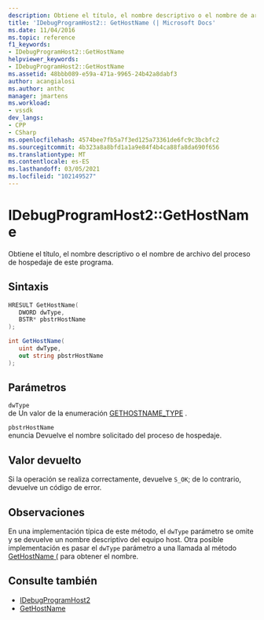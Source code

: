 ```yaml
---
description: Obtiene el título, el nombre descriptivo o el nombre de archivo del proceso de hospedaje de este programa.
title: 'IDebugProgramHost2:: GetHostName (| Microsoft Docs'
ms.date: 11/04/2016
ms.topic: reference
f1_keywords:
- IDebugProgramHost2::GetHostName
helpviewer_keywords:
- IDebugProgramHost2::GetHostName
ms.assetid: 48bbb089-e59a-471a-9965-24b42a8dabf3
author: acangialosi
ms.author: anthc
manager: jmartens
ms.workload:
- vssdk
dev_langs:
- CPP
- CSharp
ms.openlocfilehash: 4574bee7fb5a7f3ed125a73361de6fc9c3bcbfc2
ms.sourcegitcommit: 4b323a8a8bfd1a1a9e84f4b4ca88fa8da690f656
ms.translationtype: MT
ms.contentlocale: es-ES
ms.lasthandoff: 03/05/2021
ms.locfileid: "102149527"
---
```

# <a name="idebugprogramhost2gethostname"></a>IDebugProgramHost2::GetHostName
Obtiene el título, el nombre descriptivo o el nombre de archivo del proceso de hospedaje de este programa.

## <a name="syntax"></a>Sintaxis

```cpp
HRESULT GetHostName( 
   DWORD dwType,
   BSTR* pbstrHostName
);
```

```csharp
int GetHostName( 
   uint dwType,
   out string pbstrHostName
);
```

## <a name="parameters"></a>Parámetros
`dwType`\
de Un valor de la enumeración [GETHOSTNAME_TYPE](../../../extensibility/debugger/reference/gethostname-type.md) .

`pbstrHostName`\
enuncia Devuelve el nombre solicitado del proceso de hospedaje.

## <a name="return-value"></a>Valor devuelto
 Si la operación se realiza correctamente, devuelve `S_OK`; de lo contrario, devuelve un código de error.

## <a name="remarks"></a>Observaciones
 En una implementación típica de este método, el `dwType` parámetro se omite y se devuelve un nombre descriptivo del equipo host. Otra posible implementación es pasar el `dwType` parámetro a una llamada al método [GetHostName (](../../../extensibility/debugger/reference/idebugprogramnode2-gethostname.md) para obtener el nombre.

## <a name="see-also"></a>Consulte también
- [IDebugProgramHost2](../../../extensibility/debugger/reference/idebugprogramhost2.md)
- [GetHostName](../../../extensibility/debugger/reference/idebugprogramnode2-gethostname.md)
